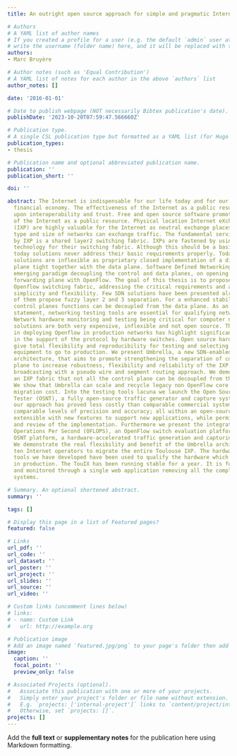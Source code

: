```yaml
---
title: An outright open source approach for simple and pragmatic Internet eXchange

# Authors
# A YAML list of author names
# If you created a profile for a user (e.g. the default `admin` user at `content/authors/admin/`), 
# write the username (folder name) here, and it will be replaced with their full name and linked to their profile.
authors:
- Marc Bruyère

# Author notes (such as 'Equal Contribution')
# A YAML list of notes for each author in the above `authors` list
author_notes: []

date: '2016-01-01'

# Date to publish webpage (NOT necessarily Bibtex publication's date).
publishDate: '2023-10-20T07:59:47.566660Z'

# Publication type.
# A single CSL publication type but formatted as a YAML list (for Hugo requirements).
publication_types:
- thesis

# Publication name and optional abbreviated publication name.
publication: ''
publication_short: ''

doi: ''

abstract: The Internet is indispensable for our life today and for our globalized
  financial economy. The effectiveness of the Internet as a public resource depends
  upon interoperability and trust. Free and open source software promotes the development
  of the Internet as a public resource. Physical location Internet eXchange Points
  (IXP) are highly valuable for the Internet as neutral exchange places where all
  type and size of networks can exchange traffic. The fundamental service offered
  by IXP is a shared layer2 switching fabric. IXPs are fastened by using close source
  technology for their switching fabric. Although this should be a basic functionality,
  today solutions never address their basic requirements properly. Today’s network
  solutions are inflexible as proprietary closed implementation of a distributed control
  plane tight together with the data plane. Software Defined Networking (SDN) is an
  emerging paradigm decoupling the control and data planes, on opening high performance
  forwarding plane with OpenFlow. The goal of this thesis is to propose an IXP pragmatic
  Openflow switching fabric, addressing the critical requirements and affording greater
  simplicity and flexibility. Few SDN solutions have been presented already but all
  of them propose fuzzy layer 2 and 3 separation. For a enhanced stability not all
  control planes functions can be decoupled from the data plane. As an other goal
  statement, networking testing tools are essential for qualifying networking equipment.
  Network hardware monitoring and testing being critical for computer networks, current
  solutions are both very expensive, inflexible and not open source. The experience
  in deploying Openflow in production networks has highlight significant limitations
  in the support of the protocol by hardware switches. Open source hardware solutions
  give total flexibility and reproducibility for testing and selecting suitable hardware
  equipment to go to production. We present Umbrella, a new SDN-enabled IXP fabric
  architecture, that aims to promote strengthening the separation of control and data
  plane to increase robustness, flexibility and reliability of the IXP. Umbrella abolishes
  broadcasting with a pseudo wire and segment routing approach. We demonstrated for
  an IXP fabric that not all the control plane can be decoupled from the date plane.
  We show that Umbrella can scale and recycle legacy non OpenFlow core switch to reduce
  migration cost. Into the testing tools lacuna we launch the Open Source Network
  Tester (OSNT), a fully open-source traffic generator and capture system. Additionally,
  our approach has proved less costly than comparable commercial systems while achieving
  comparable levels of precision and accuracy; all within an open-source framework
  extensible with new features to support new applications, while permitting validation
  and review of the implementation. Furthermore we present the integration of OpenFLow
  Operations Per Second (OFLOPS), an OpenFlow switch evaluation platform, with the
  OSNT platform, a hardware-accelerated traffic generation and capturing platform.
  We demonstrate the real flexibility and benefit of the Umbrella architecture persuading
  ten Internet operators to migrate the entire Toulouse IXP. The hardware testing
  tools we have developed have been used to qualify the hardware which has been deployed
  in production. The TouIX has been running stable for a year. It is fully managed
  and monitored through a single web application removing all the complex legacy management
  systems.

# Summary. An optional shortened abstract.
summary: ''

tags: []

# Display this page in a list of Featured pages?
featured: false

# Links
url_pdf: ''
url_code: ''
url_dataset: ''
url_poster: ''
url_project: ''
url_slides: ''
url_source: ''
url_video: ''

# Custom links (uncomment lines below)
# links:
# - name: Custom Link
#   url: http://example.org

# Publication image
# Add an image named `featured.jpg/png` to your page's folder then add a caption below.
image:
  caption: ''
  focal_point: ''
  preview_only: false

# Associated Projects (optional).
#   Associate this publication with one or more of your projects.
#   Simply enter your project's folder or file name without extension.
#   E.g. `projects: ['internal-project']` links to `content/project/internal-project/index.md`.
#   Otherwise, set `projects: []`.
projects: []
---
```


Add the **full text** or **supplementary notes** for the publication here using Markdown formatting.
